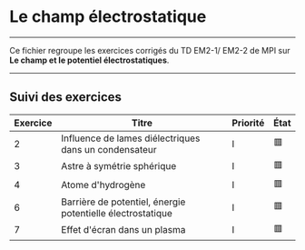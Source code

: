 # Le champ électrostatique

---

Ce fichier regroupe les exercices corrigés du TD EM2-1/ EM2-2 de MPI sur **Le champ et le potentiel électrostatiques**.

---

## Suivi des exercices

| Exercice | Titre                                                          | Priorité | État |
|----------|----------------------------------------------------------------|----------|------|
| 2        | Influence de lames diélectriques dans un condensateur          | I        | 🟥   |
| 3        | Astre à symétrie sphérique                                     | I        | 🟥   |
| 4        | Atome d'hydrogène                                              | I        | 🟥   |
| 6        | Barrière de potentiel, énergie potentielle électrostatique     | I        | 🟥   |
| 7        | Effet d'écran dans un plasma                                   | I        | 🟥   |